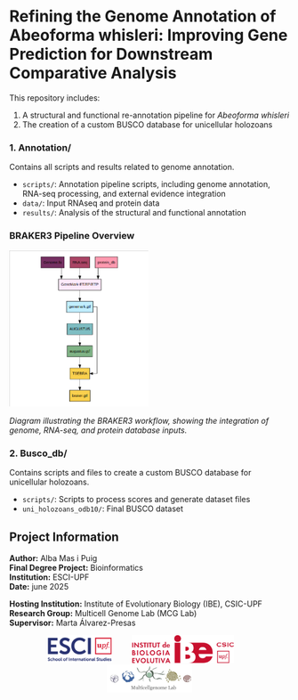# Refining the Genome Annotation of Abeoforma whisleri: Improving Gene Prediction for Downstream Comparative Analysis

This repository includes:
1. A structural and functional re-annotation pipeline for *Abeoforma whisleri*
2. The creation of a custom BUSCO database for unicellular holozoans

### 1. Annotation/
Contains all scripts and results related to genome annotation.

- `scripts/`: Annotation pipeline scripts, including genome annotation, RNA-seq processing, and external evidence integration
- `data/`: Input RNAseq and protein data
- `results/`: Analysis of the structural and functional annotation

### BRAKER3 Pipeline Overview

<img src="images/Braker3_pipeline.png" alt="braker3 Pipeline" width="250"/>

*Diagram illustrating the BRAKER3 workflow, showing the integration of genome, RNA-seq, and protein database inputs.*


### 2. Busco_db/
Contains scripts and files to create a custom BUSCO database for unicellular holozoans.

- `scripts/`: Scripts to process scores and generate dataset files
- `uni_holozoans_odb10/`: Final BUSCO dataset

## Project Information
**Author:** Alba Mas i Puig  
**Final Degree Project:** Bioinformatics  
**Institution:** ESCI-UPF  
**Date:** june 2025

**Hosting Institution:** Institute of Evolutionary Biology (IBE), CSIC-UPF  
**Research Group:** Multicell Genome Lab (MCG Lab)  
**Supervisor:** Marta Álvarez-Presas

<p align="center">
  <img src="images/ESCI_logo.png" alt="ESCI-UPF" height="50">&nbsp;&nbsp;&nbsp;&nbsp;&nbsp;&nbsp;&nbsp;&nbsp;
  <img src="images/IBE_logo.png" alt="IBE-CSIC-UPF" height="50">&nbsp;&nbsp;&nbsp;&nbsp;&nbsp;&nbsp;&nbsp;&nbsp;
  <img src="images/MCG_logo.png" alt="MCG Lab" height="50">
</p>


